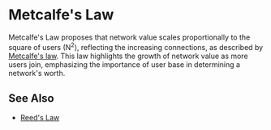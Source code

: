 # Metcalfe's Law

Metcalfe's Law proposes that network value scales proportionally to the square of users (N<sup>2</sup>), reflecting the increasing connections, as described by [Metcalfe's law](https://en.wikipedia.org/wiki/Metcalfe%27s_law). This law highlights the growth of network value as more users join, emphasizing the importance of user base in determining a network's worth.

## See Also

- [Reed's Law](/terms/reeds-law)
